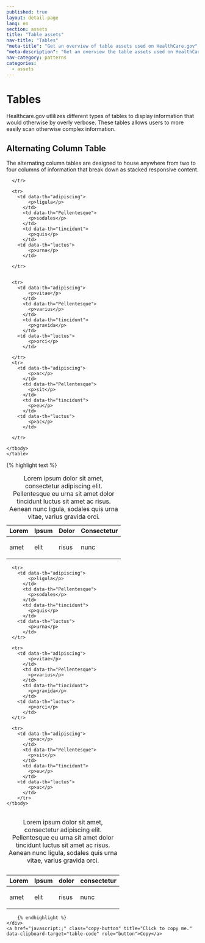 ```yaml
---
published: true
layout: detail-page
lang: en
section: assets
title: "Table assets"
nav-title: "Tables"
"meta-title": "Get an overview of table assets used on HealthCare.gov"
"meta-description": "Get an overview the table assets used on HealthCare.gov."
nav-category: patterns
categories:
  - assets
---
```


# Tables

<div class="intro">
Healthcare.gov utlilizes different types of tables to display information that would otherwise by overly verbose. These tables allows users to more easily scan otherwise complex information.</div>

<div class="hr"></div>

## Alternating Column Table

The alternating column tables are designed to house anywhere from two to four columns of information that break down as stacked responsive content.

<div class="code-wrapper">
<div class="preview">
<div class="lite-card">
    <table class="content-table">  
    <caption class="table-title">Lorem ipsum dolor sit amet, consectetur adipiscing elit. Pellentesque eu urna sit amet dolor tincidunt luctus sit amet ac risus. Aenean nunc ligula, sodales quis urna vitae, varius gravida orci.</caption>  
    <thead>
        <tr>      
        <th scope="col">Lorem</th>      
        <th scope="col">Ipsum</th>
        <th scope="col">Dolor</th>      
        <th scope="col">Consectetur</th>
        </tr>
    </thead>
    <tbody>
      <tr>
        <td data-th="adipiscing">
            <p>amet</p>
          </td>
          <td data-th="Pellentesque">
            <p>elit</p>
          </td>
          <td data-th="tincidunt">
            <p>risus</p>
          </td>
        <td data-th="luctus">
            <p>nunc</p>
          </td>

      </tr>   
      
      <tr>
        <td data-th="adipiscing">
            <p>ligula</p>
          </td>
          <td data-th="Pellentesque">
            <p>sodales</p>
          </td>
          <td data-th="tincidunt">
            <p>quis</p>
          </td>
        <td data-th="luctus">
            <p>urna</p>
          </td>

      </tr>
         

      <tr>
        <td data-th="adipiscing">
            <p>vitae</p>
          </td>
          <td data-th="Pellentesque">
            <p>varius</p>
          </td>
          <td data-th="tincidunt">
            <p>gravida</p>
          </td>
        <td data-th="luctus">
            <p>orci</p>
          </td>

      </tr>
      <tr>
        <td data-th="adipiscing">
            <p>ac</p>
          </td>
          <td data-th="Pellentesque">
            <p>sit</p>
          </td>
          <td data-th="tincidunt">
            <p>eu</p>
          </td>
        <td data-th="luctus">
            <p>ac</p>
          </td>

      </tr>

    </tbody>
    </table>
  </div>
</div>
<div id="table-code">
		{% highlight text %}
<div>
    <table class="content-table">  
        <caption class="table-title">
            <p>Lorem ipsum dolor sit amet, consectetur adipiscing elit. Pellentesque eu urna sit amet dolor tincidunt luctus sit amet ac risus. Aenean nunc ligula, sodales quis urna vitae, varius gravida orci.</p>
        </caption>  
    <thead>
        <tr>      
        <th scope="col">Lorem</th>      
        <th scope="col">Ipsum</th>
        <th scope="col">dolor</th>      
        <th scope="col">consectetur</th>
        </tr>
    </thead>
    <tbody>
      <tr>
        <td data-th="adipiscing">
            <p>amet</p>
          </td>
          <td data-th="Pellentesque">
            <p>elit</p>
          </td>
          <td data-th="tincidunt">
            <p>risus</p>
          </td>
        <td data-th="luctus">
            <p>nunc</p>
          </td>
      </tr>   
      
      <tr>
        <td data-th="adipiscing">
            <p>ligula</p>
          </td>
          <td data-th="Pellentesque">
            <p>sodales</p>
          </td>
          <td data-th="tincidunt">
            <p>quis</p>
          </td>
        <td data-th="luctus">
            <p>urna</p>
          </td>
      </tr>         

      <tr>
        <td data-th="adipiscing">
            <p>vitae</p>
          </td>
          <td data-th="Pellentesque">
            <p>varius</p>
          </td>
          <td data-th="tincidunt">
            <p>gravida</p>
          </td>
        <td data-th="luctus">
            <p>orci</p>
          </td>
      </tr>

      <tr>
        <td data-th="adipiscing">
            <p>ac</p>
          </td>
          <td data-th="Pellentesque">
            <p>sit</p>
          </td>
          <td data-th="tincidunt">
            <p>eu</p>
          </td>
        <td data-th="luctus">
            <p>ac</p>
          </td>
        </tr>
    </tbody>
  </table>
</div>

        {% endhighlight %}
	</div>
	<a href="javascript:;" class="copy-button" title="Click to copy me." data-clipboard-target="table-code" role="button">Copy</a>
</div>
